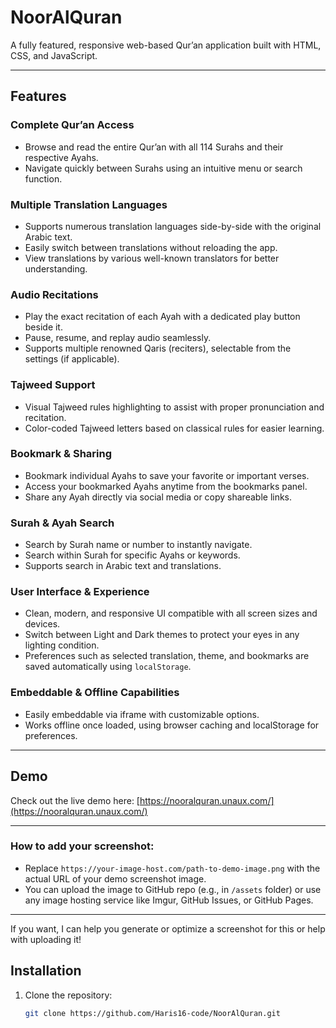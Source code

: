 # NoorAlQuran

A fully featured, responsive web-based Qur’an application built with HTML, CSS, and JavaScript.

---

## Features

### Complete Qur’an Access
- Browse and read the entire Qur’an with all 114 Surahs and their respective Ayahs.
- Navigate quickly between Surahs using an intuitive menu or search function.

### Multiple Translation Languages
- Supports numerous translation languages side-by-side with the original Arabic text.
- Easily switch between translations without reloading the app.
- View translations by various well-known translators for better understanding.

### Audio Recitations
- Play the exact recitation of each Ayah with a dedicated play button beside it.
- Pause, resume, and replay audio seamlessly.
- Supports multiple renowned Qaris (reciters), selectable from the settings (if applicable).

### Tajweed Support
- Visual Tajweed rules highlighting to assist with proper pronunciation and recitation.
- Color-coded Tajweed letters based on classical rules for easier learning.

### Bookmark & Sharing
- Bookmark individual Ayahs to save your favorite or important verses.
- Access your bookmarked Ayahs anytime from the bookmarks panel.
- Share any Ayah directly via social media or copy shareable links.

### Surah & Ayah Search
- Search by Surah name or number to instantly navigate.
- Search within Surah for specific Ayahs or keywords.
- Supports search in Arabic text and translations.

### User Interface & Experience
- Clean, modern, and responsive UI compatible with all screen sizes and devices.
- Switch between Light and Dark themes to protect your eyes in any lighting condition.
- Preferences such as selected translation, theme, and bookmarks are saved automatically using `localStorage`.

### Embeddable & Offline Capabilities
- Easily embeddable via iframe with customizable options.
- Works offline once loaded, using browser caching and localStorage for preferences.

---

## Demo

Check out the live demo here: [https://nooralquran.unaux.com/](https://nooralquran.unaux.com/)

---

### How to add your screenshot:

- Replace `https://your-image-host.com/path-to-demo-image.png` with the actual URL of your demo screenshot image.  
- You can upload the image to GitHub repo (e.g., in `/assets` folder) or use any image hosting service like Imgur, GitHub Issues, or GitHub Pages.

---

If you want, I can help you generate or optimize a screenshot for this or help with uploading it!


## Installation

1. Clone the repository:
   ```bash
   git clone https://github.com/Haris16-code/NoorAlQuran.git


